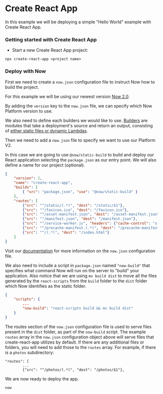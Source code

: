 # Create React App

In this example we will be deploying a simple "Hello World" example with Create React App.

### Getting started with Create React App

- Start a new Create React App project:

```
npx create-react-app <project name>
```

### Deploy with Now

First we need to create a `now.json` configuration file to instruct Now how to build the project.

For this example we will be using our newest version [Now 2.0](https://zeit.co/now).

By adding the `version` key to the `now.json` file, we can specify which Now Platform version to use.

We also need to define each builders we would like to use. [Builders](https://zeit.co/docs/v2/deployments/builders/overview/) are modules that take a deployment's source and return an output, consisting of [either static files or dynamic Lambdas](https://zeit.co/docs/v2/deployments/builds/#sources-and-outputs).

Then we need to add a `now.json` file to specify we want to use our Platform V2.

In this case we are going to use `@now/static-build` to build and deploy our React application selecting the `package.json` as our entry point. We will also define a name for our project (optional).

```json
{
    "version": 2,
    "name": "create-react-app",
    "builds": [
        { "src": "package.json", "use": "@now/static-build" }
    ],
    "routes": [
        {"src": "^/static/(.*)", "dest": "/static/$1"},
        {"src": "^/favicon.ico", "dest": "/favicon.ico"},
        {"src": "^/asset-manifest.json", "dest": "/asset-manifest.json"},
        {"src": "^/manifest.json", "dest": "/manifest.json"},
        {"src": "^/service-worker.js", "headers": {"cache-control": "s-maxage=0"}, "dest": "/service-worker.js"},
        {"src": "^/precache-manifest.(.*)", "dest": "/precache-manifest.$1"},
        {"src": "^/(.*)", "dest": "/index.html"}
    ]
}
```

Visit our [documentation](https://zeit.co/docs/v2/deployments/configuration) for more information on the `now.json` configuration file.

We also need to include a script in `package.json` named `"now-build"` that specifies what command Now will run on the server to "build" your application. Also notice that we are using `mv build dist` to move all the files generated by the `react-scripts` from the `build` folder to the `dist` folder which Now identifies as the static folder.

```json
{
    "scripts": {
        ...
        "now-build": "react-scripts build && mv build dist"
    }
}
```

The routes section of the `now.json` configuration file is used to serve files present in the `dist` folder, as part of the `now-build` script.  The example `routes` array in the `now.json` configuration object above will serve files that create-react-app utilizes by default.  If there are any additional files or folders, you will need to add those to the `routes` array.  For example, if there is a `photos` subdirectory:

```
"routes": [
        ...
        {"src": "^/photos/(.*)", "dest": "/photos/$1"},
```

We are now ready to deploy the app.

```
now
```
